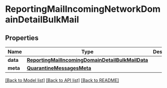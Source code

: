 # ReportingMailIncomingNetworkDomainDetailBulkMail

## Properties
Name | Type | Description | Notes
------------ | ------------- | ------------- | -------------
**data** | [**ReportingMailIncomingDomainDetailBulkMailData**](ReportingMailIncomingDomainDetailBulkMailData.md) |  | [optional] 
**meta** | [**QuarantineMessagesMeta**](QuarantineMessagesMeta.md) |  | [optional] 

[[Back to Model list]](../README.md#documentation-for-models) [[Back to API list]](../README.md#documentation-for-api-endpoints) [[Back to README]](../README.md)

